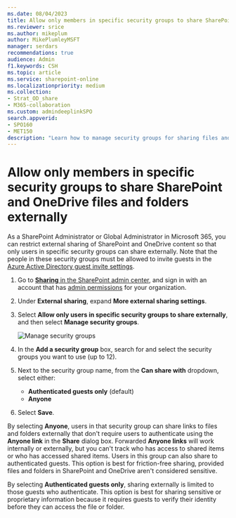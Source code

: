 ```yaml
---
ms.date: 08/04/2023
title: Allow only members in specific security groups to share SharePoint and OneDrive files and folders externally
ms.reviewer: srice
ms.author: mikeplum
author: MikePlumleyMSFT
manager: serdars
recommendations: true
audience: Admin
f1.keywords: CSH
ms.topic: article
ms.service: sharepoint-online
ms.localizationpriority: medium
ms.collection:  
- Strat_OD_share
- M365-collaboration
ms.custom: admindeeplinkSPO
search.appverid:
- SPO160
- MET150
description: "Learn how to manage security groups for sharing files and folders in SharePoint and OneDrive."
---
```


# Allow only members in specific security groups to share SharePoint and OneDrive files and folders externally

As a SharePoint Administrator or Global Administrator in Microsoft 365, you can restrict external sharing of SharePoint and OneDrive content so that only users in specific security groups can share externally. Note that the people in these security groups must be allowed to invite guests in the [Azure Active Directory guest invite settings](/azure/active-directory/external-identities/external-collaboration-settings-configure).
  
1. Go to <a href="https://go.microsoft.com/fwlink/?linkid=2185222" target="_blank">**Sharing** in the SharePoint admin center</a>, and sign in with an account that has [admin permissions](./sharepoint-admin-role.md) for your organization.

2. Under **External sharing**, expand **More external sharing settings**.

3. Select **Allow only users in specific security groups to share externally**, and then select **Manage security groups**.

    ![Manage security groups](media/manage-security-groups.png)

4. In the **Add a security group** box, search for and select the security groups you want to use (up to 12).

5. Next to the security group name, from the **Can share with** dropdown, select either:

    - **Authenticated guests only** (default)
    - **Anyone**

6. Select **Save**.

By selecting **Anyone**, users in that security group can share links to files and folders externally that don't require users to authenticate using the **Anyone link** in the **Share** dialog box. Forwarded **Anyone links** will work internally or externally, but you can't track who has access to shared items or who has accessed shared items. Users in this group can also share to authenticated guests. This option is best for friction-free sharing, provided files and folders in SharePoint and OneDrive aren't considered sensitive.

By selecting **Authenticated guests only**, sharing externally is limited to those guests who authenticate. This option is best for sharing sensitive or proprietary information because it requires guests to verify their identity before they can access the file or folder.

